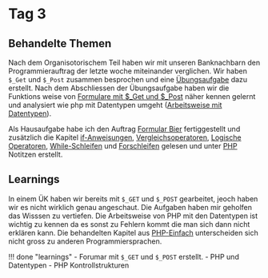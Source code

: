 # Tag 3


## Behandelte Themen
Nach dem Organisotorischem Teil haben wir mit unseren Banknachbarn den Programmierauftrag der letzte woche miteinander verglichen.
Wir haben ``$_Get`` und ``$_Post`` zusammen besprochen und eine [Übungsaufgabe](/appendix/02programmierauftrag) dazu erstellt.
Nach dem Abschliessen der Übungsaufgabe haben wir die Funktions weise von [Formulare mit $_Get und $_Post](/php/formulare_get_and_post) näher kennen gelernt und analysiert wie php mit Datentypen umgeht ([Arbeitsweise mit Datentypen](/php/arbeitsweise_mit_datentypen)).

Als Hausaufgabe habe ich den Auftrag [Formular Bier](/appendix/02programmierauftrag) fertiggestellt und zusätzlich die Kapitel [if-Anweisungen](https://www.php-einfach.de/php-tutorial/if-anweisungen/), [Vergleichsoperatoren](https://www.php-einfach.de/php-tutorial/php-vergleichsoperatoren/), [Logische Operatoren](https://www.php-einfach.de/php-tutorial/logische-operatoren/), [While-Schleifen](https://www.php-einfach.de/php-tutorial/php-schleifen/) und [Forschleifen](https://www.php-einfach.de/php-tutorial/for-schleife/) gelesen und unter [PHP](http://localhost:8000/php/php_grundlagen/) Notitzen erstellt.


## Learnings
In einem ÜK haben wir bereits mit ``$_GET`` und ``$_POST`` gearbeitet, jeoch haben wir es nicht wirklich genau angeschaut. Die Aufgaben haben mir geholfen das Wisssen zu vertiefen. Die Arbeitsweise von PHP mit den Datentypen ist wichtig zu kennen da es sonst zu Fehlern kommt die man sich dann nicht erklären kann.
Die behandelten Kapitel aus [PHP-Einfach](https://www.php-einfach.de/) unterscheiden sich nicht gross zu anderen Programmiersprachen.

!!! done "learnings"
    - Forumar mit ``$_GET`` und ``$_POST`` erstellt.
    - PHP und Datentypen
    - PHP Kontrollstrukturen